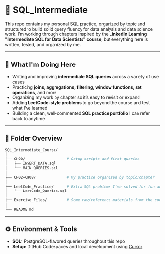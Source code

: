 # 📘 SQL_Intermediate

This repo contains my personal SQL practice, organized by topic and structured to build solid query fluency for data analysis and data science work.
I’m working through chapters inspired by the **LinkedIn Learning "Intermediate SQL for Data Scientists" course**, but everything here is written, tested, and organized by me.

---

## 🧠 What I'm Doing Here

- Writing and improving **intermediate SQL queries** across a variety of use cases
- Practicing **joins, aggregations, filtering, window functions, set operations**, and more
- Organizing my work by chapter so it’s easy to revisit or expand
- Adding **LeetCode-style problems** to go beyond the course and test what I’ve learned
- Building a clean, well-commented **SQL practice portfolio** I can refer back to anytime

---

## 📁 Folder Overview

```bash
SQL_Intermediate_Course/
│
├── CH00/                   # Setup scripts and first queries
│   ├── INSERT_DATA.sql
│   └── MAIN_QUERIES.sql
│
├── CH02–CH08/              # My practice organized by topic/chapter
│
├── LeetCode_Practice/      # Extra SQL problems I’ve solved for fun and growth
│   └── LeetCode_Queries.sql
│
├── Exercise_Files/         # Some raw/reference materials from the course
│
└── README.md
```
---

## ⚙️ Environment & Tools

- **SQL:** PostgreSQL-flavored queries throughout this repo  
- **Setup:** GitHub Codespaces and local development using [Cursor](https://www.cursor.so/)  
